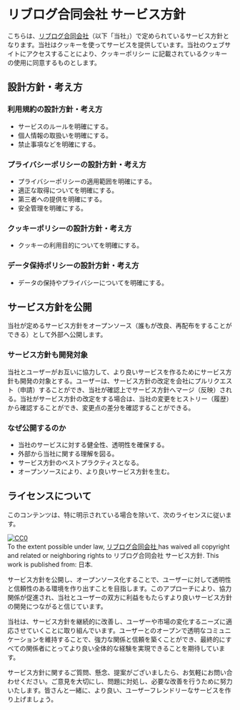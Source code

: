 # リブログ合同会社 サービス方針

こちらは、[リブログ合同会社](https://livlog.jp)（以下「当社」）で定められているサービス方針となります。当社はクッキーを使ってサービスを提供しています。当社のウェブサイトにアクセスすることにより、クッキーポリシー に記載されているクッキーの使用に同意するものとします。

## 設計方針・考え方

### 利用規約の設計方針・考え方

* サービスのルールを明確にする。
* 個人情報の取扱いを明確にする。
* 禁止事項などを明確にする。

### プライバシーポリシーの設計方針・考え方

* プライバシーポリシーの適用範囲を明確にする。
* 適正な取得についてを明確にする。
* 第三者への提供を明確にする。
* 安全管理を明確にする。

### クッキーポリシーの設計方針・考え方

* クッキーの利用目的についてを明確にする。

### データ保持ポリシーの設計方針・考え方

* データの保持やプライバシーについてを明確にする。

## サービス方針を公開

当社が定めるサービス方針をオープンソース（誰もが改良、再配布をすることができる）として外部へ公開します。

### サービス方針も開発対象

当社とユーザーがお互いに協力して、より良いサービスを作るためにサービス方針も開発の対象とする。ユーザーは、サービス方針の改定を会社にプルリクエスト（申請）することができ、当社が確認上でサービス方針へマージ（反映）される。当社がサービス方針の改定をする場合は、当社の変更をヒストリー（履歴）から確認することができ、変更点の差分を確認することができる。

### なぜ公開するのか

* 当社のサービスに対する健全性、透明性を確保する。
* 外部から当社に関する理解を図る。
* サービス方針のベストプラクティスとなる。
* オープンソースにより、より良いサービス方針を生む。

## ライセンスについて

このコンテンツは、特に明示されている場合を除いて、次のライセンスに従います。

<p xmlns:dct="http://purl.org/dc/terms/" xmlns:vcard="http://www.w3.org/2001/vcard-rdf/3.0#">
  <a rel="license"
     href="http://creativecommons.org/publicdomain/zero/1.0/">
    <img src="http://i.creativecommons.org/p/zero/1.0/88x31.png" style="border-style: none;" alt="CC0" />
  </a>
  <br />
  To the extent possible under law,
  <a rel="dct:publisher" href="https://livlog.jp/">
    <span property="dct:title">リブログ合同会社</span>
  </a>
  has waived all copyright and related or neighboring rights to
  <span property="dct:title">リブログ合同会社 サービス方針</span>.
  This work is published from:
  <span property="vcard:Country" datatype="dct:ISO3166" content="JP" about="http://translimit.co.jp/">日本</span>.
</p>

サービス方針を公開し、オープンソース化することで、ユーザーに対して透明性と信頼性のある環境を作り出すことを目指します。このアプローチにより、協力関係が促進され、当社とユーザーの双方に利益をもたらすより良いサービス方針の開発につながると信じています。

当社は、サービス方針を継続的に改善し、ユーザーや市場の変化するニーズに適応させていくことに取り組んでいます。ユーザーとのオープンで透明なコミュニケーションを維持することで、強力な関係と信頼を築くことができ、最終的にすべての関係者にとってより良い全体的な経験を実現できることを期待しています。

サービス方針に関するご質問、懸念、提案がございましたら、お気軽にお問い合わせください。ご意見を大切にし、問題に対処し、必要な改善を行うために努力いたします。皆さんと一緒に、より良い、ユーザーフレンドリーなサービスを作り上げましょう。
